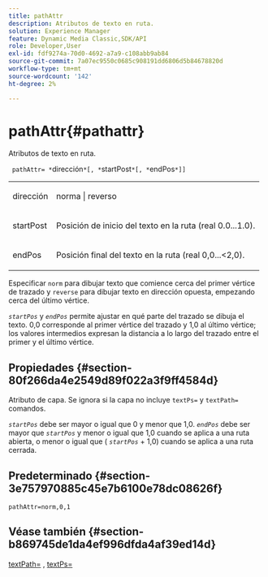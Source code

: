 ```yaml
---
title: pathAttr
description: Atributos de texto en ruta.
solution: Experience Manager
feature: Dynamic Media Classic,SDK/API
role: Developer,User
exl-id: fdf9274a-70d0-4692-a7a9-c108abb9ab84
source-git-commit: 7a07ec9550c0685c908191dd6806d5b84678820d
workflow-type: tm+mt
source-wordcount: '142'
ht-degree: 2%

---
```


# pathAttr{#pathattr}

Atributos de texto en ruta.

` pathAttr= *`dirección`*[, *`startPost`*[, *`endPos`*]]`

<table id="simpletable_EC76095316AF4F07B1DDCC0D72B814CF"> 
 <tr class="strow"> 
  <td class="stentry"> <p> <span class="varname"> dirección </span> </p> </td> 
  <td class="stentry"> <p> <span class="codeph"> norma </span> | <span class="codeph"> reverso </span> </p> </td> 
 </tr> 
 <tr class="strow"> 
  <td class="stentry"> <p> <span class="varname"> startPost </span> </p> </td> 
  <td class="stentry"> <p>Posición de inicio del texto en la ruta (real 0.0...1.0). </p> </td> 
 </tr> 
 <tr class="strow"> 
  <td class="stentry"> <p> <span class="varname"> endPos </span> </p> </td> 
  <td class="stentry"> <p>Posición final del texto en la ruta (real 0,0...&lt;2,0). </p> </td> 
 </tr> 
</table>

Especificar `norm` para dibujar texto que comience cerca del primer vértice de trazado y `reverse` para dibujar texto en dirección opuesta, empezando cerca del último vértice.

*`startPos`* y *`endPos`* permite ajustar en qué parte del trazado se dibuja el texto. 0,0 corresponde al primer vértice del trazado y 1,0 al último vértice; los valores intermedios expresan la distancia a lo largo del trazado entre el primer y el último vértice.

## Propiedades {#section-80f266da4e2549d89f022a3f9ff4584d}

Atributo de capa. Se ignora si la capa no incluye `textPs=` y `textPath=` comandos.

*`startPos`* debe ser mayor o igual que 0 y menor que 1,0. *`endPos`* debe ser mayor que *`startPos`* y menor o igual que 1,0 cuando se aplica a una ruta abierta, o menor o igual que ( *`startPos`* + 1,0) cuando se aplica a una ruta cerrada.

## Predeterminado {#section-3e757970885c45e7b6100e78dc08626f}

`pathAttr=norm,0,1`

## Véase también {#section-b869745de1da4ef996dfda4af39ed14d}

[textPath=](../../../../../is-api/http-ref/image-serving-api-ref/c-http-protocol-reference/c-command-reference/r-textpath.md#reference-b09cc0902dff4725bdb54d5da4076ccd) , [textPs=](../../../../../is-api/http-ref/image-serving-api-ref/c-http-protocol-reference/c-command-reference/r-textps.md#reference-4209a2a6169f44278da2647cfb0cd767)
